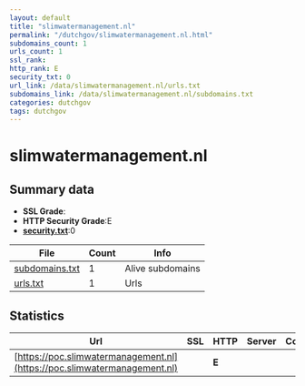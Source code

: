 ```yaml
---
layout: default
title: "slimwatermanagement.nl"
permalink: "/dutchgov/slimwatermanagement.nl.html"
subdomains_count: 1
urls_count: 1
ssl_rank: 
http_rank: E
security_txt: 0
url_link: /data/slimwatermanagement.nl/urls.txt
subdomains_link: /data/slimwatermanagement.nl/subdomains.txt
categories: dutchgov
tags: dutchgov
---
```



# slimwatermanagement.nl
## Summary data


 - **SSL Grade**:
 - **HTTP Security Grade**:E
 - **[security.txt](https://www.digitaleoverheid.nl/nieuws/standaard-security-txt-nu-verplicht-voor-overheid/)**:0


| File       | Count | Info |
|------------|-------|------|
|[subdomains.txt](/DutchGovScope/data/slimwatermanagement.nl/subdomains.txt)|1|Alive subdomains|
|[urls.txt](/DutchGovScope/data/slimwatermanagement.nl/urls.txt)|1|Urls|


## Statistics


| Url | SSL | HTTP | Server | Cookie | HSTS | CORS | CTO | CSP | XFO | XXP | RP |FP| Tech |Title |
|--------|-------|-------|------|------|------|------|------|------|------|------|------|------|------|------|
|[https://poc.slimwatermanagement.nl](https://poc.slimwatermanagement.nl)| | **E**|| | | | | | | | :white_check_mark: | |||



